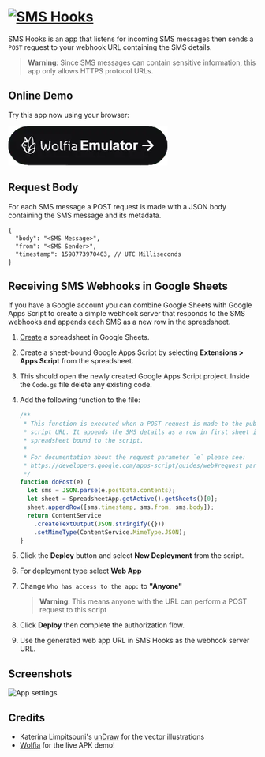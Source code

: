 # [![SMS Hooks](https://repository-images.githubusercontent.com/284747433/11358f80-df97-11ea-900f-8fb2b7a6f620)](https://wolfia.com/magic-link/05424ec8-8ecb-4b2d-9458-61225da7f47c?emulatorSessionId=2dbb0dac-3a76-4415-8e1e-bb3cfba812f8)

SMS Hooks is an app that listens for incoming SMS messages then sends a `POST` request to your webhook URL containing the SMS details.

> **Warning**:
> Since SMS messages can contain sensitive information, this app only allows HTTPS protocol URLs.

## Online Demo

Try this app now using your browser:

[![Wolfia's online Android emulator](art/wolfia-button.webp)](https://wolfia.com/magic-link/05424ec8-8ecb-4b2d-9458-61225da7f47c?emulatorSessionId=2dbb0dac-3a76-4415-8e1e-bb3cfba812f8)

## Request Body

For each SMS message a POST request is made with a JSON body containing the SMS message and its metadata.

```jsonc
{
  "body": "<SMS Message>",
  "from": "<SMS Sender>",
  "timestamp": 1598773970403, // UTC Milliseconds
}
```

## Receiving SMS Webhooks in Google Sheets

If you have a Google account you can combine Google Sheets with Google Apps
Script to create a simple webhook server that responds to the SMS webhooks and
appends each SMS as a new row in the spreadsheet.

1. [Create](https://docs.google.com/spreadsheets/create) a spreadsheet in Google
   Sheets.
2. Create a sheet-bound Google Apps Script by selecting
   **Extensions > Apps Script** from the spreadsheet.
3. This should open the newly created Google Apps Script project. Inside the
   `Code.gs` file delete any existing code.
4. Add the following function to the file:

    ```javascript
    /**
     * This function is executed when a POST request is made to the published
     * script URL. It appends the SMS details as a row in first sheet in the
     * spreadsheet bound to the script.
     *
     * For documentation about the request parameter `e` please see:
     * https://developers.google.com/apps-script/guides/web#request_parameters
     */
    function doPost(e) {
      let sms = JSON.parse(e.postData.contents);
      let sheet = SpreadsheetApp.getActive().getSheets()[0];
      sheet.appendRow([sms.timestamp, sms.from, sms.body]);
      return ContentService
        .createTextOutput(JSON.stringify({}))
        .setMimeType(ContentService.MimeType.JSON);
    }
    ```

5. Click the **Deploy** button and select **New Deployment** from the script.
6. For deployment type select **Web App**
7. Change `Who has access to the app:` to **"Anyone"**
   > **Warning**: This means anyone with the URL can perform a POST request to this script
8. Click **Deploy** then complete the authorization flow.
9. Use the generated web app URL in SMS Hooks as the webhook server URL.

## Screenshots

![App settings](screenshots/screenshot.png "App settings")

## Credits

- Katerina Limpitsouni's [unDraw](https://undraw.co/) for the vector illustrations
- [Wolfia](https://www.wolfia.com/) for the live APK demo!
